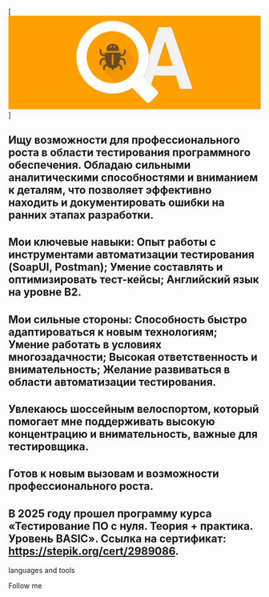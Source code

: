 [![Header](https://github.com/macsimkasuper-byte/macsimkasuper-byte/blob/main/assets/header.png)]

## Ищу возможности для профессионального роста в области тестирования программного обеспечения. Обладаю сильными аналитическими способностями и вниманием к деталям, что позволяет эффективно находить и документировать ошибки на ранних этапах разработки.
## Мои ключевые навыки: Опыт работы с инструментами автоматизации тестирования (SoapUI, Postman); Умение составлять и оптимизировать тест-кейсы; Английский язык на уровне B2.
## Мои сильные стороны: Способность быстро адаптироваться к новым технологиям; Умение работать в условиях многозадачности; Высокая ответственность и внимательность; Желание развиваться в области автоматизации тестирования.
## Увлекаюсь шоссейным велоспортом, который помогает мне поддерживать высокую концентрацию и внимательность, важные для тестировщика.
## Готов к новым вызовам и возможности профессионального роста.
## В 2025 году прошел программу курса «Тестирование ПО с нуля. Теория + практика. Уровень BASIC». Ссылка на сертификат: https://stepik.org/cert/2989086.

languages and tools

Follow me